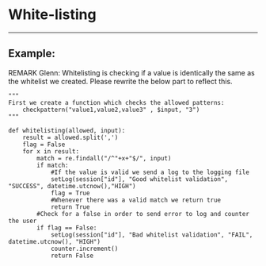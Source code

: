 # White-listing
-------

## Example:

REMARK Glenn: Whitelisting is checking if a value is identically the same as the whitelist we created. Please rewrite the below part to reflect this.

    """
    First we create a function which checks the allowed patterns:
        checkpattern("value1,value2,value3" , $input, "3")
    """

    def whitelisting(allowed, input):
        result = allowed.split(',')
        flag = False
        for x in result:
            match = re.findall("/^"+x+"$/", input)
            if match:
                #If the value is valid we send a log to the logging file
                setLog(session["id"], "Good whitelist validation", "SUCCESS", datetime.utcnow(),"HIGH")
                flag = True
                #Whenever there was a valid match we return true
                return True
            #Check for a false in order to send error to log and counter the user
            if flag == False:
                setLog(session["id"], "Bad whitelist validation", "FAIL", datetime.utcnow(), "HIGH")            
                counter.increment()
                return False    
